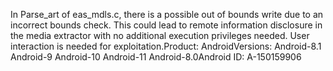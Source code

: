 In Parse_art of eas_mdls.c, there is a possible out of bounds write due to an incorrect bounds check. This could lead to remote information disclosure in the media extractor with no additional execution privileges needed. User interaction is needed for exploitation.Product: AndroidVersions: Android-8.1 Android-9 Android-10 Android-11 Android-8.0Android ID: A-150159906